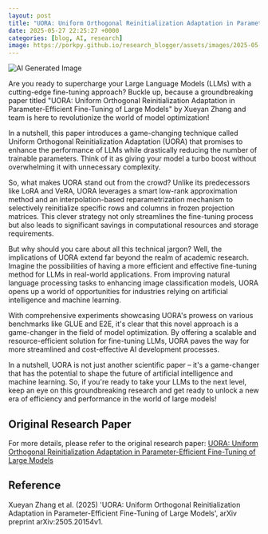 ```yaml
---
layout: post
title: "UORA: Uniform Orthogonal Reinitialization Adaptation in Parameter-Efficient Fine-Tuning of Large Models"
date: 2025-05-27 22:25:27 +0000
categories: [blog, AI, research]
image: https://porkpy.github.io/research_blogger/assets/images/2025-05-27-6ff727f2.png
---
```

![AI Generated Image](https://porkpy.github.io/research_blogger/assets/images/2025-05-27-6ff727f2.png)

Are you ready to supercharge your Large Language Models (LLMs) with a cutting-edge fine-tuning approach? Buckle up, because a groundbreaking paper titled "UORA: Uniform Orthogonal Reinitialization Adaptation in Parameter-Efficient Fine-Tuning of Large Models" by Xueyan Zhang and team is here to revolutionize the world of model optimization!

In a nutshell, this paper introduces a game-changing technique called Uniform Orthogonal Reinitialization Adaptation (UORA) that promises to enhance the performance of LLMs while drastically reducing the number of trainable parameters. Think of it as giving your model a turbo boost without overwhelming it with unnecessary complexity.

So, what makes UORA stand out from the crowd? Unlike its predecessors like LoRA and VeRA, UORA leverages a smart low-rank approximation method and an interpolation-based reparametrization mechanism to selectively reinitialize specific rows and columns in frozen projection matrices. This clever strategy not only streamlines the fine-tuning process but also leads to significant savings in computational resources and storage requirements.

But why should you care about all this technical jargon? Well, the implications of UORA extend far beyond the realm of academic research. Imagine the possibilities of having a more efficient and effective fine-tuning method for LLMs in real-world applications. From improving natural language processing tasks to enhancing image classification models, UORA opens up a world of opportunities for industries relying on artificial intelligence and machine learning.

With comprehensive experiments showcasing UORA's prowess on various benchmarks like GLUE and E2E, it's clear that this novel approach is a game-changer in the field of model optimization. By offering a scalable and resource-efficient solution for fine-tuning LLMs, UORA paves the way for more streamlined and cost-effective AI development processes.

In a nutshell, UORA is not just another scientific paper – it's a game-changer that has the potential to shape the future of artificial intelligence and machine learning. So, if you're ready to take your LLMs to the next level, keep an eye on this groundbreaking research and get ready to unlock a new era of efficiency and performance in the world of large models!

## Original Research Paper
For more details, please refer to the original research paper:
[UORA: Uniform Orthogonal Reinitialization Adaptation in Parameter-Efficient Fine-Tuning of Large Models](http://arxiv.org/abs/2505.20154v1)

## Reference
Xueyan Zhang et al. (2025) 'UORA: Uniform Orthogonal Reinitialization Adaptation in Parameter-Efficient Fine-Tuning of Large Models', arXiv preprint arXiv:2505.20154v1.
